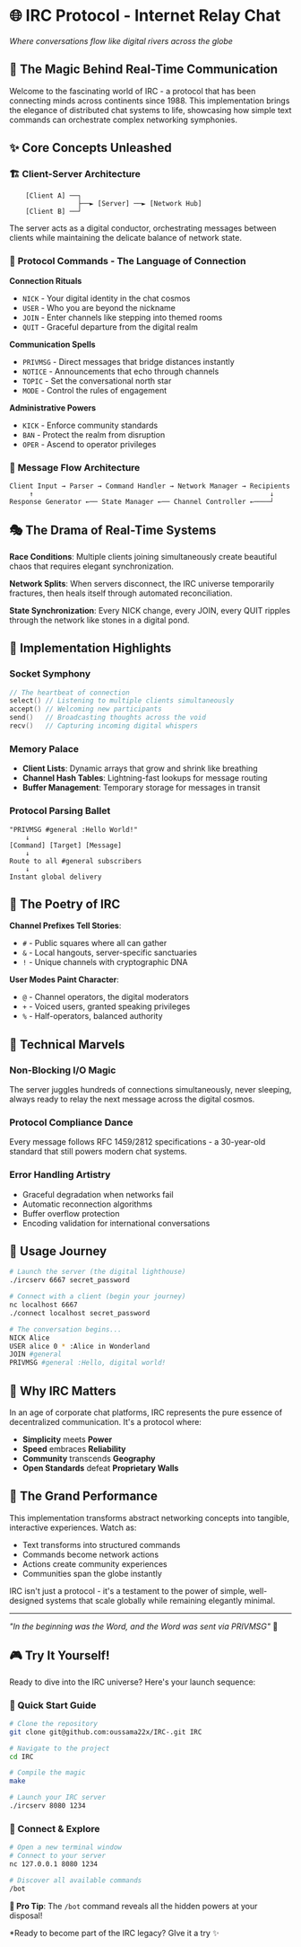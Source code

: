 # 🌐 IRC Protocol - Internet Relay Chat 

*Where conversations flow like digital rivers across the globe* 

## 🚀 The Magic Behind Real-Time Communication

Welcome to the fascinating world of IRC - a protocol that has been connecting minds across continents since 1988. This implementation brings the elegance of distributed chat systems to life, showcasing how simple text commands can orchestrate complex networking symphonies.

## ✨ Core Concepts Unleashed

### 🏗️ **Client-Server Architecture**
```
    [Client A] ──┐
                 ├──► [Server] ──► [Network Hub]
    [Client B] ──┘
```
The server acts as a digital conductor, orchestrating messages between clients while maintaining the delicate balance of network state.

### 📡 **Protocol Commands - The Language of Connection**

**Connection Rituals**
- `NICK` - Your digital identity in the chat cosmos
- `USER` - Who you are beyond the nickname
- `JOIN` - Enter channels like stepping into themed rooms
- `QUIT` - Graceful departure from the digital realm

**Communication Spells**
- `PRIVMSG` - Direct messages that bridge distances instantly
- `NOTICE` - Announcements that echo through channels
- `TOPIC` - Set the conversational north star
- `MODE` - Control the rules of engagement

**Administrative Powers**
- `KICK` - Enforce community standards
- `BAN` - Protect the realm from disruption
- `OPER` - Ascend to operator privileges

### 🌊 **Message Flow Architecture**

```
Client Input → Parser → Command Handler → Network Manager → Recipients
     ↑                                                           ↓
Response Generator ←── State Manager ←── Channel Controller ←────┘
```

## 🎭 **The Drama of Real-Time Systems**

**Race Conditions**: Multiple clients joining simultaneously create beautiful chaos that requires elegant synchronization.

**Network Splits**: When servers disconnect, the IRC universe temporarily fractures, then heals itself through automated reconciliation.

**State Synchronization**: Every NICK change, every JOIN, every QUIT ripples through the network like stones in a digital pond.

## 🎨 **Implementation Highlights**

### **Socket Symphony**
```c
// The heartbeat of connection
select() // Listening to multiple clients simultaneously
accept() // Welcoming new participants
send()   // Broadcasting thoughts across the void
recv()   // Capturing incoming digital whispers
```

### **Memory Palace**
- **Client Lists**: Dynamic arrays that grow and shrink like breathing
- **Channel Hash Tables**: Lightning-fast lookups for message routing
- **Buffer Management**: Temporary storage for messages in transit

### **Protocol Parsing Ballet**
```
"PRIVMSG #general :Hello World!" 
    ↓
[Command] [Target] [Message]
    ↓
Route to all #general subscribers
    ↓
Instant global delivery
```

## 🌟 **The Poetry of IRC**

**Channel Prefixes Tell Stories**:
- `#` - Public squares where all can gather
- `&` - Local hangouts, server-specific sanctuaries
- `!` - Unique channels with cryptographic DNA

**User Modes Paint Character**:
- `@` - Channel operators, the digital moderators
- `+` - Voiced users, granted speaking privileges
- `%` - Half-operators, balanced authority

## 🔬 **Technical Marvels**

### **Non-Blocking I/O Magic**
The server juggles hundreds of connections simultaneously, never sleeping, always ready to relay the next message across the digital cosmos.

### **Protocol Compliance Dance**
Every message follows RFC 1459/2812 specifications - a 30-year-old standard that still powers modern chat systems.

### **Error Handling Artistry**
- Graceful degradation when networks fail
- Automatic reconnection algorithms
- Buffer overflow protection
- Encoding validation for international conversations

## 🚀 **Usage Journey**

```bash
# Launch the server (the digital lighthouse)
./ircserv 6667 secret_password

# Connect with a client (begin your journey)
nc localhost 6667
./connect localhost secret_password

# The conversation begins...
NICK Alice
USER alice 0 * :Alice in Wonderland
JOIN #general
PRIVMSG #general :Hello, digital world!
```

## 🌈 **Why IRC Matters**

In an age of corporate chat platforms, IRC represents the pure essence of decentralized communication. It's a protocol where:

- **Simplicity** meets **Power**
- **Speed** embraces **Reliability**  
- **Community** transcends **Geography**
- **Open Standards** defeat **Proprietary Walls**

## 🎪 **The Grand Performance**

This implementation transforms abstract networking concepts into tangible, interactive experiences. Watch as:

- Text transforms into structured commands
- Commands become network actions
- Actions create community experiences
- Communities span the globe instantly

IRC isn't just a protocol - it's a testament to the power of simple, well-designed systems that scale globally while remaining elegantly minimal.

---

*"In the beginning was the Word, and the Word was sent via PRIVMSG"* 🌟

## 🎮 **Try It Yourself!**

Ready to dive into the IRC universe? Here's your launch sequence:

### **🚀 Quick Start Guide**

```bash
# Clone the repository
git clone git@github.com:oussama22x/IRC-.git IRC

# Navigate to the project
cd IRC

# Compile the magic
make

# Launch your IRC server
./ircserv 8080 1234
```

### **🔌 Connect & Explore**

```bash
# Open a new terminal window
# Connect to your server
nc 127.0.0.1 8080 1234

# Discover all available commands
/bot
```

**🤖 Pro Tip**: The `/bot` command reveals all the hidden powers at your disposal!


*Ready to become part of the IRC legacy? GIve it a try ✨
